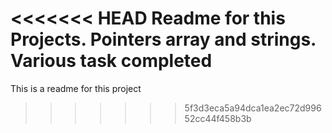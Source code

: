 <<<<<<< HEAD
Readme for this Projects.
Pointers array and strings.
Various task completed
=======
This is a readme for this project
>>>>>>> 5f3d3eca5a94dca1ea2ec72d99652cc44f458b3b
